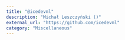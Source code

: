 ```yaml
---
title: "@icedevml"
description: "Michał Leszczyński ()"
external_url: "https://github.com/icedevml"
category: "Miscellaneous"
---
```

